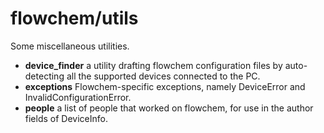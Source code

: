 # flowchem/utils

Some miscellaneous utilities.

* **device_finder** a utility drafting flowchem configuration files by auto-detecting all the supported devices
 connected to the PC.
* **exceptions** Flowchem-specific exceptions, namely DeviceError and InvalidConfigurationError.
* **people** a list of people that worked on flowchem, for use in the author fields of DeviceInfo.
